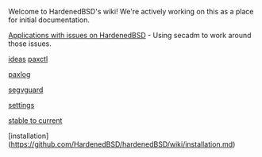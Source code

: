 Welcome to HardenedBSD's wiki! We're actively working on this as a place for initial documentation.

[Applications with issues on HardenedBSD](https://github.com/HardenedBSD/hardenedBSD/wiki/Non-Compliant-Applications) - Using secadm to work around those issues.

[ideas](https://github.com/HardenedBSD/hardenedBSD/wiki/idea---todo)
[paxctl](https://github.com/HardenedBSD/hardenedBSD/wiki/paxctl-memo)

[paxlog](https://github.com/HardenedBSD/hardenedBSD/wiki/paxlog)

[segvguard](https://github.com/HardenedBSD/hardenedBSD/wiki/segvguard2-ideas---brainstorm)

[settings](https://github.com/HardenedBSD/hardenedBSD/wiki/settings)

[stable to current](https://github.com/HardenedBSD/hardenedBSD/wiki/Stable-To-Current)

[installation]
(https://github.com/HardenedBSD/hardenedBSD/wiki/installation.md)